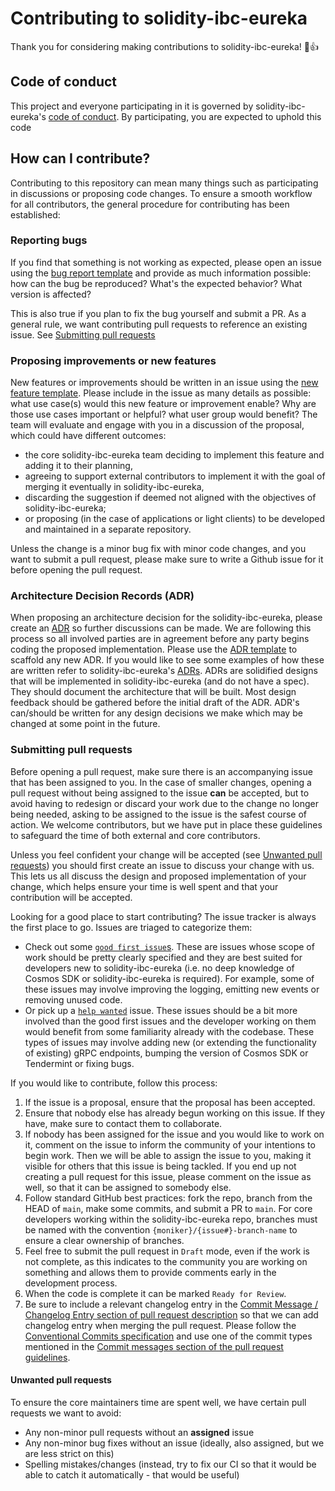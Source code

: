 # Contributing to solidity-ibc-eureka

Thank you for considering making contributions to solidity-ibc-eureka! 🎉👍

## Code of conduct

This project and everyone participating in it is governed by solidity-ibc-eureka's [code of conduct](./CODE_OF_CONDUCT.md). By participating, you are expected to uphold this code

## How can I contribute?

Contributing to this repository can mean many things such as participating in discussions or proposing code changes. To ensure a smooth workflow for all contributors, the general procedure for contributing has been established:

### Reporting bugs

If you find that something is not working as expected, please open an issue using the [bug report template](https://github.com/cosmos/solidity-ibc-eureka/blob/main/.github/ISSUE_TEMPLATE/bug-report.md) and provide as much information possible: how can the bug be reproduced? What's the expected behavior? What version is affected?

This is also true if you plan to fix the bug yourself and submit a PR. As a general rule, we want contributing pull requests to reference an existing issue. See [Submitting pull requests](#submitting-pull-requests)

### Proposing improvements or new features

New features or improvements should be written in an issue using the [new feature template](https://github.com/cosmos/solidity-ibc-eureka/blob/main/.github/ISSUE_TEMPLATE/feature-request.md). Please include in the issue as many details as possible: what use case(s) would this new feature or improvement enable? Why are those use cases important or helpful? what user group would benefit? The team will evaluate and engage with you in a discussion of the proposal, which could have different outcomes:

- the core solidity-ibc-eureka team deciding to implement this feature and adding it to their planning,
- agreeing to support external contributors to implement it with the goal of merging it eventually in solidity-ibc-eureka,
- discarding the suggestion if deemed not aligned with the objectives of solidity-ibc-eureka;
- or proposing (in the case of applications or light clients) to be developed and maintained in a separate repository.

Unless the change is a minor bug fix with minor code changes, and you want to submit a pull request, please make sure to write a Github issue for it before opening the pull request.

### Architecture Decision Records (ADR)

When proposing an architecture decision for the solidity-ibc-eureka, please create an [ADR](./docs/architecture/README.md) so further discussions can be made. We are following this process so all involved parties are in agreement before any party begins coding the proposed implementation. Please use the [ADR template](./docs/architecture/adr.template.md) to scaffold any new ADR. If you would like to see some examples of how these are written refer to solidity-ibc-eureka's [ADRs](./docs/architecture/). ADRs are solidified designs that will be implemented in solidity-ibc-eureka (and do not have a spec). They should document the architecture that will be built. Most design feedback should be gathered before the initial draft of the ADR. ADR's can/should be written for any design decisions we make which may be changed at some point in the future.

### Submitting pull requests

Before opening a pull request, make sure there is an accompanying issue that has been assigned to you. 
In the case of smaller changes, opening a pull request without being assigned to the issue **can** be accepted, but to avoid having to redesign or discard your work due to the change no longer being needed, asking to be assigned to the issue is the safest course of action. We welcome contributors, but we have put in place these guidelines to safeguard the time of both external and core contributors.

Unless you feel confident your change will be accepted (see [Unwanted pull requests](#unwanted-pull-requests)) you should first create an issue to discuss your change with us. This lets us all discuss the design and proposed implementation of your change, which helps ensure your time is well spent and that your contribution will be accepted.

Looking for a good place to start contributing? The issue tracker is always the first place to go. Issues are triaged to categorize them:

- Check out some [`good first issue`s](https://github.com/cosmos/solidity-ibc-eureka/issues?q=is%3Aopen+is%3Aissue+label%3A%22good+first+issue%22). These are issues whose scope of work should be pretty clearly specified and they are best suited for developers new to solidity-ibc-eureka (i.e. no deep knowledge of Cosmos SDK or solidity-ibc-eureka is required). For example, some of these issues may involve improving the logging, emitting new events or removing unused code.
- Or pick up a [`help wanted`](https://github.com/cosmos/solidity-ibc-eureka/issues?q=is%3Aopen+is%3Aissue+label%3A%22help+wanted%22) issue. These issues should be a bit more involved than the good first issues and the developer working on them would benefit from some familiarity already with the codebase. These types of issues may involve adding new (or extending the functionality of existing) gRPC endpoints, bumping the version of Cosmos SDK or Tendermint or fixing bugs.

If you would like to contribute, follow this process:

1. If the issue is a proposal, ensure that the proposal has been accepted.
2. Ensure that nobody else has already begun working on this issue. If they have, make sure to contact them to collaborate.
3. If nobody has been assigned for the issue and you would like to work on it, comment on the issue to inform the community of your intentions to begin work. Then we will be able to assign the issue to you, making it visible for others that this issue is being tackled. If you end up not creating a pull request for this issue, please comment on the issue as well, so that it can be assigned to somebody else.
4. Follow standard GitHub best practices: fork the repo, branch from the HEAD of `main`, make some commits, and submit a PR to `main`. For core developers working within the solidity-ibc-eureka repo, branches must be named with the convention `{moniker}/{issue#}-branch-name` to ensure a clear ownership of branches.
5. Feel free to submit the pull request in `Draft` mode, even if the work is not complete, as this indicates to the community you are working on something and allows them to provide comments early in the development process.
6. When the code is complete it can be marked `Ready for Review`.
7. Be sure to include a relevant changelog entry in the [Commit Message / Changelog Entry section of pull request description](https://github.com/cosmos/solidity-ibc-eureka/blob/main/.github/PULL_REQUEST_TEMPLATE.md#commit-message--changelog-entry) so that we can add changelog entry when merging the pull request. Please follow the [Conventional Commits specification](https://www.conventionalcommits.org/en/v1.0.0/) and use one of the commit types mentioned in the [Commit messages section of the pull request guidelines](./docs/dev/pull-requests.md#commit-messages).

#### Unwanted pull requests

To ensure the core maintainers time are spent well, we have certain pull requests we want to avoid:

- Any non-minor pull requests without an **assigned** issue
- Any non-minor bug fixes without an issue (ideally, also assigned, but we are less strict on this)
- Spelling mistakes/changes (instead, try to fix our CI so that it would be able to catch it automatically - that would be useful)
